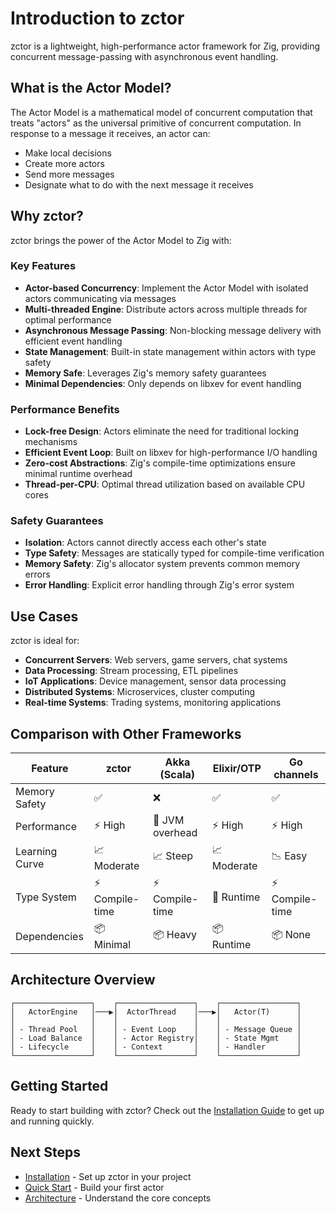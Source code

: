 # Introduction to zctor

zctor is a lightweight, high-performance actor framework for Zig, providing concurrent message-passing with asynchronous event handling.

## What is the Actor Model?

The Actor Model is a mathematical model of concurrent computation that treats "actors" as the universal primitive of concurrent computation. In response to a message it receives, an actor can:

- Make local decisions
- Create more actors
- Send more messages
- Designate what to do with the next message it receives

## Why zctor?

zctor brings the power of the Actor Model to Zig with:

### Key Features

- **Actor-based Concurrency**: Implement the Actor Model with isolated actors communicating via messages
- **Multi-threaded Engine**: Distribute actors across multiple threads for optimal performance
- **Asynchronous Message Passing**: Non-blocking message delivery with efficient event handling
- **State Management**: Built-in state management within actors with type safety
- **Memory Safe**: Leverages Zig's memory safety guarantees
- **Minimal Dependencies**: Only depends on libxev for event handling

### Performance Benefits

- **Lock-free Design**: Actors eliminate the need for traditional locking mechanisms
- **Efficient Event Loop**: Built on libxev for high-performance I/O handling
- **Zero-cost Abstractions**: Zig's compile-time optimizations ensure minimal runtime overhead
- **Thread-per-CPU**: Optimal thread utilization based on available CPU cores

### Safety Guarantees

- **Isolation**: Actors cannot directly access each other's state
- **Type Safety**: Messages are statically typed for compile-time verification
- **Memory Safety**: Zig's allocator system prevents common memory errors
- **Error Handling**: Explicit error handling through Zig's error system

## Use Cases

zctor is ideal for:

- **Concurrent Servers**: Web servers, game servers, chat systems
- **Data Processing**: Stream processing, ETL pipelines
- **IoT Applications**: Device management, sensor data processing
- **Distributed Systems**: Microservices, cluster computing
- **Real-time Systems**: Trading systems, monitoring applications

## Comparison with Other Frameworks

| Feature | zctor | Akka (Scala) | Elixir/OTP | Go channels |
|---------|-------|--------------|------------|-------------|
| Memory Safety | ✅ | ❌ | ✅ | ✅ |
| Performance | ⚡ High | 🐌 JVM overhead | ⚡ High | ⚡ High |
| Learning Curve | 📈 Moderate | 📈 Steep | 📈 Moderate | 📉 Easy |
| Type System | ⚡ Compile-time | ⚡ Compile-time | 🔄 Runtime | ⚡ Compile-time |
| Dependencies | 📦 Minimal | 📦 Heavy | 📦 Runtime | 📦 None |

## Architecture Overview

```
┌─────────────────┐    ┌─────────────────┐    ┌─────────────────┐
│   ActorEngine   │───▶│  ActorThread    │───▶│   Actor(T)      │
│                 │    │                 │    │                 │
│ - Thread Pool   │    │ - Event Loop    │    │ - Message Queue │
│ - Load Balance  │    │ - Actor Registry│    │ - State Mgmt    │
│ - Lifecycle     │    │ - Context       │    │ - Handler       │
└─────────────────┘    └─────────────────┘    └─────────────────┘
```

## Getting Started

Ready to start building with zctor? Check out the [Installation Guide](./02-installation.md) to get up and running quickly.

## Next Steps

- [Installation](./02-installation.md) - Set up zctor in your project
- [Quick Start](./03-quick-start.md) - Build your first actor
- [Architecture](./04-architecture.md) - Understand the core concepts